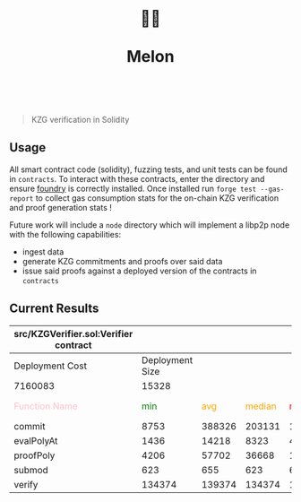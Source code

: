 <style>
r { color: Red }
o { color: Pink }
or { color: Orange }
g { color: Green }
</style>

<h1 align="center">
	<br>
	  	🍉🍈
	<br>
	<br>
	Melon
	<br>
	<br>
	<br>
</h1>

> KZG verification in Solidity

## Usage

All smart contract code (solidity), fuzzing tests, and unit tests can be found in `contracts`. 
To interact with these contracts, enter the directory and ensure [foundry](https://book.getfoundry.sh/getting-started/installation) is correctly installed. Once installed run `forge test --gas-report` to collect gas consumption stats for the on-chain KZG verification and proof generation stats ! 

Future work will include a `node` directory which will implement a libp2p node with the following capabilities: 
- ingest data
- generate KZG commitments and proofs over said data 
- issue said proofs against a deployed version of the contracts in `contracts`

## Current Results

| src/KZGVerifier.sol:Verifier contract |                 |        |        |         |         |
|---------------------------------------|-----------------|--------|--------|---------|---------|
| Deployment Cost                       | Deployment Size |        |        |         |         |
| 7160083                               | 15328           |        |        |         |         |
| <o>Function Name</o>                  | <g>min</g>      | <or>avg</or>    | <or>median</or>  | <r>max</r>     | # calls |
| commit                                | 8753            | 388326 | 203131 | 1276560 | 24      |
| evalPolyAt                            | 1436            | 14218  | 8323   | 40909   | 16      |
| proofPoly                             | 4206            | 57702  | 36668  | 190353  | 8       |
| submod                                | 623             | 655    | 623    | 699     | 7       |
| verify                                | 134374          | 139374 | 134374 | 154374  | 8       |